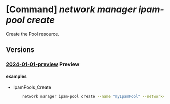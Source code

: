 # [Command] _network manager ipam-pool create_

Create the Pool resource.

## Versions

### [2024-01-01-preview](/Resources/mgmt-plane/L3N1YnNjcmlwdGlvbnMve30vcmVzb3VyY2Vncm91cHMve30vcHJvdmlkZXJzL21pY3Jvc29mdC5uZXR3b3JrL25ldHdvcmttYW5hZ2Vycy97fS9pcGFtcG9vbHMve30=/2024-01-01-preview.xml) **Preview**

<!-- mgmt-plane /subscriptions/{}/resourcegroups/{}/providers/microsoft.network/networkmanagers/{}/ipampools/{} 2024-01-01-preview -->

#### examples

- IpamPools_Create
    ```bash
        network manager ipam-pool create --name "myIpamPool" --network-manager-name "myAVNM" --resource-group "myAVNMResourceGroup" --address-prefixes "['10.0.0.0/16', '10.1.0.0/16']" --parent-pool-name "myParentIpamPool" --display-name "myIpamPoolDisplayName" --description "New Description"
    ```
